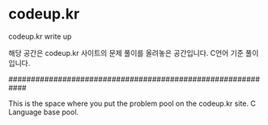 # codeup.kr
codeup.kr write up

해당 공간은 codeup.kr 사이트의 문제 풀이를 올려놓은 공간입니다.
C언어 기준 풀이입니다.

############################################################

This is the space where you put the problem pool on the codeup.kr site.
C Language base pool.
